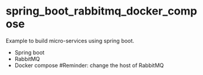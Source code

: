 # spring_boot_rabbitmq_docker_compose
Example to build micro-services using spring boot.
- Spring boot
- RabbitMQ
- Docker compose
#Reminder: change the host of RabbitMQ
